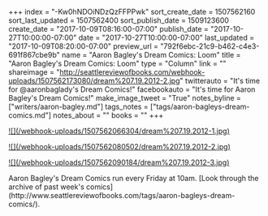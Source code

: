 +++
index = "-Kw0hNDOiNDzQzFFPPwk"
sort_create_date = 1507562160
sort_last_updated = 1507562400
sort_publish_date = 1509123600
create_date = "2017-10-09T08:16:00-07:00"
publish_date = "2017-10-27T10:00:00-07:00"
date = "2017-10-27T10:00:00-07:00"
last_updated = "2017-10-09T08:20:00-07:00"
preview_url = "792f6ebc-21c9-b462-c4e3-691f867cbe9b"
name = "Aaron Bagley's Dream Comics: Loom"
title = "Aaron Bagley's Dream Comics: Loom"
type = "Column"
link = ""
shareimage = "http://seattlereviewofbooks.com/webhook-uploads/1507562173080/dream%207.19.2012-2.jpg"
twitterauto = "It's time for @aaronbaglady's Dream Comics!"
facebookauto = "It's time for Aaron Bagley's Dream Comics!"
make_image_tweet = "True"
notes_byline = ["writers/aaron-bagley.md"]
tags_notes = ["tags/aaron-bagleys-dream-comics.md"]
notes_about = ""
books = ""
+++
<p class="image"><a href="/webhook-uploads/1507562066304/dream%207.19.2012-1.jpg" target="_blank">![](/webhook-uploads/1507562066304/dream%207.19.2012-1.jpg)</a></p>
<p class="image"><a href="/webhook-uploads/1507562080502/dream%207.19.2012-2.jpg" target="_blank">![](/webhook-uploads/1507562080502/dream%207.19.2012-2.jpg)</a></p>
<p class="image"><a href="/webhook-uploads/1507562090184/dream%207.19.2012-3.jpg" target="_blank">![](/webhook-uploads/1507562090184/dream%207.19.2012-3.jpg)</a></p>

<p class="footer">Aaron Bagley's Dream Comics run every Friday at 10am. [Look through the archive of past week's comics](http://www.seattlereviewofbooks.com/tags/aaron-bagleys-dream-comics/).</p>